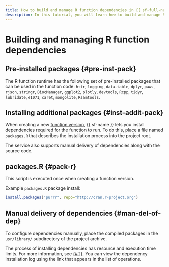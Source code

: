 ```yaml
---
title: How to build and manage R function dependencies in {{ sf-full-name }}
description: In this tutorial, you will learn how to build and manage R function dependencies in {{ sf-name }}.
---
```


# Building and managing R function dependencies

## Pre-installed packages {#pre-inst-pack}

The R function runtime has the following set of pre-installed packages that can be used in the function code:
`httr`, `logging`, `data.table`, `dplyr`, `paws`, `rjson`, `stringr`, `BiocManager`, `ggplot2`, `plotly`, `devtools`, `Rcpp`, `tidyr`, `lubridate`, `e1071`, `caret`, `mongolite`, `Rsamtools`.

## Installing additional packages {#inst-addit-pack}

When creating a new [function version](../../operations/function/version-manage.md), {{ sf-name }} lets you install dependencies required for the function to run. To do this, place a file named `packages.R` that describes the installation process into the project root.

The service also supports manual delivery of dependencies along with the source code.

## packages.R {#pack-r}

This script is executed once when creating a function version.

Example `packages.R` package install:

```R
install.packages("purrr", repo="http://cran.r-project.org")
```

## Manual delivery of dependencies {#man-del-of-dep}

To configure dependencies manually, place the compiled packages in the `usr/library/` subdirectory of the project archive.

The process of installing dependencies has resource and execution time limits. For more information, see [{#T}](../../concepts/limits.md). You can view the dependency installation log using the link that appears in the list of operations.
